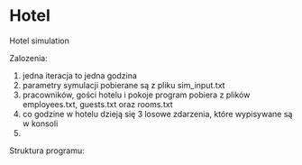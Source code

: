 # Hotel
Hotel simulation

Zalozenia:
1. jedna iteracja to jedna godzina
2. parametry symulacji pobierane są z pliku sim_input.txt
3. pracowników, gości hotelu i pokoje program pobiera z plików employees.txt, guests.txt oraz rooms.txt
4. co godzine w hotelu dzieją się 3 losowe zdarzenia, które wypisywane są w konsoli
5. 

Struktura programu:

